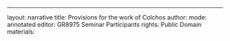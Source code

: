 ---
layout: narrative
title: Provisions for the work of Colchos
author:
mode: annotated
editor: GR8975 Seminar Participants
rights: Public Domain
materials: 
